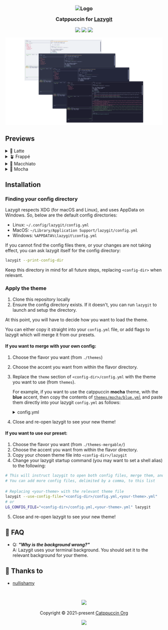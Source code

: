 <h3 align="center">
	<img src="https://raw.githubusercontent.com/catppuccin/catppuccin/main/assets/logos/exports/1544x1544_circle.png" width="100" alt="Logo"/><br/>
	<img src="https://raw.githubusercontent.com/catppuccin/catppuccin/main/assets/misc/transparent.png" height="30" width="0px"/>
	Catppuccin for <a href="https://github.com/jesseduffield/lazygit">Lazygit</a>
	<img src="https://raw.githubusercontent.com/catppuccin/catppuccin/main/assets/misc/transparent.png" height="30" width="0px"/>
</h3>

<p align="center">
	<a href="https://github.com/catppuccin/lazygit/stargazers"><img src="https://img.shields.io/github/stars/catppuccin/lazygit?colorA=363a4f&colorB=b7bdf8&style=for-the-badge"></a>
	<a href="https://github.com/catppuccin/lazygit/issues"><img src="https://img.shields.io/github/issues/catppuccin/lazygit?colorA=363a4f&colorB=f5a97f&style=for-the-badge"></a>
	<a href="https://github.com/catppuccin/lazygit/contributors"><img src="https://img.shields.io/github/contributors/catppuccin/lazygit?colorA=363a4f&colorB=a6da95&style=for-the-badge"></a>
</p>

<p align="center">
	<img src="assets/preview.webp"/>
</p>

## Previews

<details>
<summary>🌻 Latte</summary>
<img src="assets/latte.webp"/>
</details>
<details>
<summary>🪴 Frappé</summary>
<img src="assets/frappe.webp"/>
</details>
<details>
<summary>🌺 Macchiato</summary>
<img src="assets/macchiato.webp"/>
</details>
<details>
<summary>🌿 Mocha</summary>
<img src="assets/mocha.webp"/>
</details>

## Installation

### Finding your config directory
Lazygit respects XDG (for macOS and Linux), and uses AppData on Windows. So, below are the default config directories:
- Linux: `~/.config/lazygit/config.yml`
- MacOS: `~/Library/Application Support/lazygit/config.yml`
- Windows: `%APPDATA%\lazygit\config.yml`

If you cannot find the config files there, or your changes are not taking effect, you can ask lazygit itself for the config directory:
```sh
lazygit --print-config-dir
```
Keep this directory in mind for all future steps, replacing `<config-dir>` when relevant.

### Apply the theme
1. Clone this repository locally
2. Ensure the config directory exists. If it doesn't, you can run `lazygit` to launch and setup the directory.

At this point, you will have to decide how you want to load the theme.

You can either copy it straight into your `config.yml` file, or 
add flags to lazygit which will merge it from our presets.


#### If you want to merge with your own config: 
1. Choose the flavor you want (from `./themes`)
2. Choose the accent you want from within the flavor directory.
3. Replace the `theme` section of `<config-dir>/config.yml` with the theme you want to use (from `themes`).

    For example, if you want to use the catppuccin **mocha** theme, with the **blue** accent, then copy the contents of [`themes/mocha/blue.yml`](./themes/mocha/blue.yml) and paste them directly into your lazygit `config.yml` as follows:
    <details>
    <summary>config.yml</summary>

    ```yaml
    gui:
     # Use the mocha catppuccin theme
     theme:
       activeBorderColor:
         - '#89b4fa'
         - bold
       inactiveBorderColor:
         - '#a6adc8'
       optionsTextColor:
         - '#89b4fa'
       selectedLineBgColor:
         - '#313244'
       selectedRangeBgColor:
         - '#313244'
       cherryPickedCommitBgColor:
         - '#45475a'
       cherryPickedCommitFgColor:
         - '#89b4fa'
       unstagedChangesColor:
         - '#f38ba8'
       defaultFgColor:
         - '#cdd6f4'
       searchingActiveBorderColor:
         - '#f9e2af'
    ```
    </details>
4. Close and re-open lazygit to see your new theme!

#### If you want to use our preset:	
1. Choose the flavor you want (from `./themes-mergable/`)
2. Choose the accent you want from within the flavor directory.
3. Copy your chosen theme file into `<config-dir>/lazygit` 
4. Change your lazygit startup command (you may want to set a shell alias) to the following:
```bash
# This will instruct lazygit to open both config files, merge them, and then boot.
# You can add more config files, delimited by a comma, to this list

# Replacing <your-theme> with the relevant theme file
lazygit --use-config-file="<config-dir>/config.yml,<your-theme>.yml"
# or
LG_CONFIG_FILE="<config-dir>/config.yml,<your-theme>.yml" lazygit
```

5. Close and re-open lazygit to see your new theme!

## 🙋 FAQ

- Q: **_"Why is the background wrong?"_**\
  A: Lazygit uses your terminal background. You should set it to the relevant background
  for your theme.

## 💝 Thanks to

- [nullishamy](https://github.com/nullishamy)

&nbsp;

<p align="center">
	<img src="https://raw.githubusercontent.com/catppuccin/catppuccin/main/assets/footers/gray0_ctp_on_line.svg?sanitize=true" />
</p>

<p align="center">
	Copyright &copy; 2021-present <a href="https://github.com/catppuccin" target="_blank">Catppuccin Org</a>
</p>

<p align="center">
	<a href="https://github.com/catppuccin/lazygit/blob/main/LICENSE"><img src="https://img.shields.io/static/v1.svg?style=for-the-badge&label=License&message=MIT&logoColor=d9e0ee&colorA=363a4f&colorB=b7bdf8"/></a>
</p>
